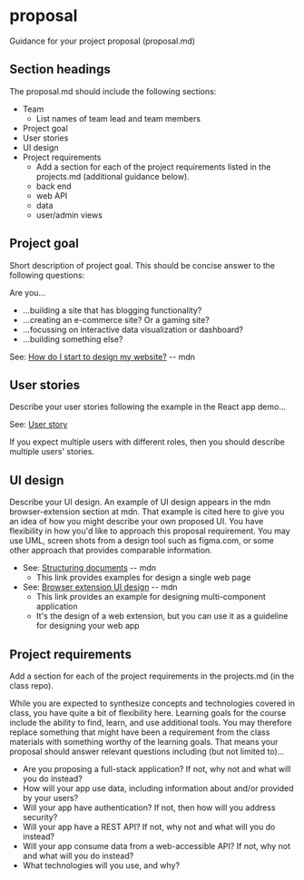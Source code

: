 # proposal

Guidance for your project proposal (proposal.md)

## Section headings

The proposal.md should include the following sections:

* Team
  * List names of team lead and team members
* Project goal
* User stories
* UI design
* Project requirements
  * Add a section for each of the project requirements listed in the projects.md (additional guidance below).
  * back end
  * web API
  * data
  * user/admin views

## Project goal

Short description of project goal. This should be concise answer to the following questions:

Are you...

* ...building a site that has blogging functionality?
* ...creating an e-commerce site?  Or a gaming site?
* ...focussing on interactive data visualization or dashboard?
* ...building something else?

See: [How do I start to design my website?](https://developer.mozilla.org/en-US/docs/Learn_web_development/Howto/Design_and_accessibility/Thinking_before_coding) -- mdn

## User stories

Describe your user stories following the example in the React app demo...

See: [User story](https://developer.mozilla.org/en-US/docs/Learn/Tools_and_testing/Client-side_JavaScript_frameworks/React_todo_list_beginning#our_apps_user_stories)

If you expect multiple users with different roles, then you should describe multiple users' stories.

## UI design

Describe your UI design.
An example of UI design appears in the mdn browser-extension section at mdn. That example is cited here to give you an
idea of how you might describe your own proposed UI. You have flexibility in how you'd like to approach this
proposal requirement. You may use UML, screen shots from a design tool such as figma.com, or some other approach that provides
comparable information.

* See: [Structuring documents](https://developer.mozilla.org/en-US/docs/Learn_web_development/Core/Structuring_content/Structuring_documents) -- mdn
  * This link provides examples for design a single web page
* See: [Browser extension UI design](https://developer.mozilla.org/en-US/docs/Mozilla/Add-ons/WebExtensions/user_interface) -- mdn
  * This link provides an example for designing multi-component application
  * It's the design of a web extension, but you can use it as a guideline for designing your web app

## Project requirements

Add a section for each of the project requirements in the projects.md (in the class repo).

While you are expected to synthesize concepts and technologies covered in class, 
you have quite a bit of flexibility here. 
Learning goals for the course include the ability to find, learn, and use additional tools. 
You may therefore replace something that might have been a requirement from the class materials 
with something worthy of the learning goals. 
That means your proposal should answer relevant questions including (but not limited to)...

* Are you proposing a full-stack application?  If not, why not and what will you do instead?
* How will your app use data, including information about and/or provided by your users?
* Will your app have authentication? If not, then how will you address security?
* Will your app have a REST API? If not, why not and what will you do instead?
* Will your app consume data from a web-accessible API? If not, why not and what will you do instead?
* What technologies will you use, and why?